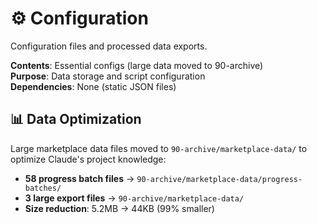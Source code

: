 # ⚙️ Configuration

Configuration files and processed data exports.

**Contents**: Essential configs (large data moved to 90-archive)  
**Purpose**: Data storage and script configuration  
**Dependencies**: None (static JSON files)

## 📊 Data Optimization
Large marketplace data files moved to `90-archive/marketplace-data/` to optimize Claude's project knowledge:
- **58 progress batch files** → `90-archive/marketplace-data/progress-batches/`
- **3 large export files** → `90-archive/marketplace-data/`
- **Size reduction**: 5.2MB → 44KB (99% smaller)
